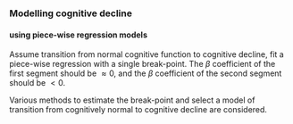 ### Modelling cognitive decline
#### using piece-wise regression models

Assume transition from normal cognitive function to cognitive decline, fit a piece-wise regression with a single break-point. The $\beta$ coefficient of the first segment should be $\approx 0$, and the $\beta$ coefficient of the second segment should be $< 0$.  


Various methods to estimate the break-point and select a model of transition from cognitively normal to cognitive decline are considered.  
